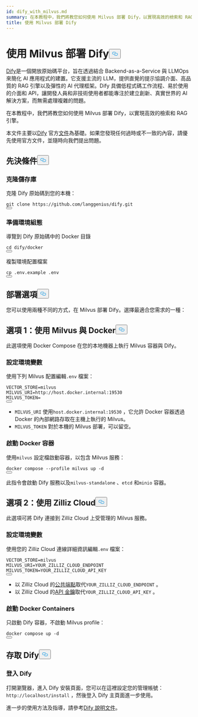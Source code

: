 ```yaml
---
id: dify_with_milvus.md
summary: 在本教程中，我們將教您如何使用 Milvus 部署 Dify，以實現高效的檢索和 RAG 引擎。
title: 使用 Milvus 部署 Dify
---
```

<h1 id="Deploying-Dify-with-Milvus" class="common-anchor-header">使用 Milvus 部署 Dify<button data-href="#Deploying-Dify-with-Milvus" class="anchor-icon" translate="no">
      <svg translate="no"
        aria-hidden="true"
        focusable="false"
        height="20"
        version="1.1"
        viewBox="0 0 16 16"
        width="16"
      >
        <path
          fill="#0092E4"
          fill-rule="evenodd"
          d="M4 9h1v1H4c-1.5 0-3-1.69-3-3.5S2.55 3 4 3h4c1.45 0 3 1.69 3 3.5 0 1.41-.91 2.72-2 3.25V8.59c.58-.45 1-1.27 1-2.09C10 5.22 8.98 4 8 4H4c-.98 0-2 1.22-2 2.5S3 9 4 9zm9-3h-1v1h1c1 0 2 1.22 2 2.5S13.98 12 13 12H9c-.98 0-2-1.22-2-2.5 0-.83.42-1.64 1-2.09V6.25c-1.09.53-2 1.84-2 3.25C6 11.31 7.55 13 9 13h4c1.45 0 3-1.69 3-3.5S14.5 6 13 6z"
        ></path>
      </svg>
    </button></h1><p><a href="https://dify.ai/">Dify</a>是一個開放原始碼平台，旨在透過結合 Backend-as-a-Service 與 LLMOps 來簡化 AI 應用程式的建置。它支援主流的 LLM，提供直覺的提示協調介面、高品質的 RAG 引擎以及彈性的 AI 代理框架。Dify 具備低程式碼工作流程、易於使用的介面和 API，讓開發人員和非技術使用者都能專注於建立創新、真實世界的 AI 解決方案，而無需處理複雜的問題。</p>
<p>在本教程中，我們將教您如何使用 Milvus 部署 Dify，以實現高效的檢索和 RAG 引擎。</p>
<div class="alert note">
<p>本文件主要以<a href="https://docs.dify.ai/">Dify</a> 官方<a href="https://docs.dify.ai/">文件</a>為基礎。如果您發現任何過時或不一致的內容，請優先使用官方文件，並隨時向我們提出問題。</p>
</div>
<h2 id="Prerequisites" class="common-anchor-header">先決條件<button data-href="#Prerequisites" class="anchor-icon" translate="no">
      <svg translate="no"
        aria-hidden="true"
        focusable="false"
        height="20"
        version="1.1"
        viewBox="0 0 16 16"
        width="16"
      >
        <path
          fill="#0092E4"
          fill-rule="evenodd"
          d="M4 9h1v1H4c-1.5 0-3-1.69-3-3.5S2.55 3 4 3h4c1.45 0 3 1.69 3 3.5 0 1.41-.91 2.72-2 3.25V8.59c.58-.45 1-1.27 1-2.09C10 5.22 8.98 4 8 4H4c-.98 0-2 1.22-2 2.5S3 9 4 9zm9-3h-1v1h1c1 0 2 1.22 2 2.5S13.98 12 13 12H9c-.98 0-2-1.22-2-2.5 0-.83.42-1.64 1-2.09V6.25c-1.09.53-2 1.84-2 3.25C6 11.31 7.55 13 9 13h4c1.45 0 3-1.69 3-3.5S14.5 6 13 6z"
        ></path>
      </svg>
    </button></h2><h3 id="Clone-the-Repository" class="common-anchor-header">克隆儲存庫</h3><p>克隆 Dify 原始碼到您的本機：</p>
<pre><code translate="no" class="language-shell">git clone https://github.com/langgenius/dify.git
<button class="copy-code-btn"></button></code></pre>
<h3 id="Prepare-Environment-Configuration" class="common-anchor-header">準備環境組態</h3><p>導覽到 Dify 原始碼中的 Docker 目錄</p>
<pre><code translate="no" class="language-shell">cd dify/docker
<button class="copy-code-btn"></button></code></pre>
<p>複製環境配置檔案</p>
<pre><code translate="no" class="language-shell">cp .env.example .env
<button class="copy-code-btn"></button></code></pre>
<h2 id="Deployment-Options" class="common-anchor-header">部署選項<button data-href="#Deployment-Options" class="anchor-icon" translate="no">
      <svg translate="no"
        aria-hidden="true"
        focusable="false"
        height="20"
        version="1.1"
        viewBox="0 0 16 16"
        width="16"
      >
        <path
          fill="#0092E4"
          fill-rule="evenodd"
          d="M4 9h1v1H4c-1.5 0-3-1.69-3-3.5S2.55 3 4 3h4c1.45 0 3 1.69 3 3.5 0 1.41-.91 2.72-2 3.25V8.59c.58-.45 1-1.27 1-2.09C10 5.22 8.98 4 8 4H4c-.98 0-2 1.22-2 2.5S3 9 4 9zm9-3h-1v1h1c1 0 2 1.22 2 2.5S13.98 12 13 12H9c-.98 0-2-1.22-2-2.5 0-.83.42-1.64 1-2.09V6.25c-1.09.53-2 1.84-2 3.25C6 11.31 7.55 13 9 13h4c1.45 0 3-1.69 3-3.5S14.5 6 13 6z"
        ></path>
      </svg>
    </button></h2><p>您可以使用兩種不同的方式，在 Milvus 部署 Dify。選擇最適合您需求的一種：</p>
<h2 id="Option-1-Using-Milvus-with-Docker" class="common-anchor-header">選項 1：使用 Milvus 與 Docker<button data-href="#Option-1-Using-Milvus-with-Docker" class="anchor-icon" translate="no">
      <svg translate="no"
        aria-hidden="true"
        focusable="false"
        height="20"
        version="1.1"
        viewBox="0 0 16 16"
        width="16"
      >
        <path
          fill="#0092E4"
          fill-rule="evenodd"
          d="M4 9h1v1H4c-1.5 0-3-1.69-3-3.5S2.55 3 4 3h4c1.45 0 3 1.69 3 3.5 0 1.41-.91 2.72-2 3.25V8.59c.58-.45 1-1.27 1-2.09C10 5.22 8.98 4 8 4H4c-.98 0-2 1.22-2 2.5S3 9 4 9zm9-3h-1v1h1c1 0 2 1.22 2 2.5S13.98 12 13 12H9c-.98 0-2-1.22-2-2.5 0-.83.42-1.64 1-2.09V6.25c-1.09.53-2 1.84-2 3.25C6 11.31 7.55 13 9 13h4c1.45 0 3-1.69 3-3.5S14.5 6 13 6z"
        ></path>
      </svg>
    </button></h2><p>此選項使用 Docker Compose 在您的本地機器上執行 Milvus 容器與 Dify。</p>
<h3 id="Configure-Environment-Variables" class="common-anchor-header">設定環境變數</h3><p>使用下列 Milvus 配置編輯<code translate="no">.env</code> 檔案：</p>
<pre><code translate="no">VECTOR_STORE=milvus
MILVUS_URI=http://host.docker.internal:19530
MILVUS_TOKEN=
<button class="copy-code-btn"></button></code></pre>
<div class="alert note">
<ul>
<li><code translate="no">MILVUS_URI</code> 使用<code translate="no">host.docker.internal:19530</code> ，它允許 Docker 容器透過 Docker 的內部網路存取在主機上執行的 Milvus。</li>
<li><code translate="no">MILVUS_TOKEN</code> 對於本機的 Milvus 部署，可以留空。</li>
</ul>
</div>
<h3 id="Start-the-Docker-Containers" class="common-anchor-header">啟動 Docker 容器</h3><p>使用<code translate="no">milvus</code> 設定檔啟動容器，以包含 Milvus 服務：</p>
<pre><code translate="no" class="language-shell">docker compose --profile milvus up -d
<button class="copy-code-btn"></button></code></pre>
<p>此指令會啟動 Dify 服務以及<code translate="no">milvus-standalone</code> 、<code translate="no">etcd</code> 和<code translate="no">minio</code> 容器。</p>
<h2 id="Option-2-Using-Zilliz-Cloud" class="common-anchor-header">選項 2：使用 Zilliz Cloud<button data-href="#Option-2-Using-Zilliz-Cloud" class="anchor-icon" translate="no">
      <svg translate="no"
        aria-hidden="true"
        focusable="false"
        height="20"
        version="1.1"
        viewBox="0 0 16 16"
        width="16"
      >
        <path
          fill="#0092E4"
          fill-rule="evenodd"
          d="M4 9h1v1H4c-1.5 0-3-1.69-3-3.5S2.55 3 4 3h4c1.45 0 3 1.69 3 3.5 0 1.41-.91 2.72-2 3.25V8.59c.58-.45 1-1.27 1-2.09C10 5.22 8.98 4 8 4H4c-.98 0-2 1.22-2 2.5S3 9 4 9zm9-3h-1v1h1c1 0 2 1.22 2 2.5S13.98 12 13 12H9c-.98 0-2-1.22-2-2.5 0-.83.42-1.64 1-2.09V6.25c-1.09.53-2 1.84-2 3.25C6 11.31 7.55 13 9 13h4c1.45 0 3-1.69 3-3.5S14.5 6 13 6z"
        ></path>
      </svg>
    </button></h2><p>此選項可將 Dify 連接到 Zilliz Cloud 上受管理的 Milvus 服務。</p>
<h3 id="Configure-Environment-Variables" class="common-anchor-header">設定環境變數</h3><p>使用您的 Zilliz Cloud 連線詳細資訊編輯<code translate="no">.env</code> 檔案：</p>
<pre><code translate="no"><span class="hljs-attr">VECTOR_STORE</span>=milvus
<span class="hljs-attr">MILVUS_URI</span>=YOUR_ZILLIZ_CLOUD_ENDPOINT
<span class="hljs-attr">MILVUS_TOKEN</span>=YOUR_ZILLIZ_CLOUD_API_KEY
<button class="copy-code-btn"></button></code></pre>
<div class="alert note">
<ul>
<li>以 Zilliz Cloud 的<a href="https://docs.zilliz.com/docs/on-zilliz-cloud-console#free-cluster-details">公共端點</a>取代<code translate="no">YOUR_ZILLIZ_CLOUD_ENDPOINT</code> 。</li>
<li>以 Zilliz Cloud 的<a href="https://docs.zilliz.com/docs/on-zilliz-cloud-console#free-cluster-details">API 金鑰</a>取代<code translate="no">YOUR_ZILLIZ_CLOUD_API_KEY</code> 。</li>
</ul>
</div>
<h3 id="Start-the-Docker-Containers" class="common-anchor-header">啟動 Docker Containers</h3><p>只啟動 Dify 容器，不啟動 Milvus profile：</p>
<pre><code translate="no" class="language-shell">docker compose up -d
<button class="copy-code-btn"></button></code></pre>
<h2 id="Accessing-Dify" class="common-anchor-header">存取 Dify<button data-href="#Accessing-Dify" class="anchor-icon" translate="no">
      <svg translate="no"
        aria-hidden="true"
        focusable="false"
        height="20"
        version="1.1"
        viewBox="0 0 16 16"
        width="16"
      >
        <path
          fill="#0092E4"
          fill-rule="evenodd"
          d="M4 9h1v1H4c-1.5 0-3-1.69-3-3.5S2.55 3 4 3h4c1.45 0 3 1.69 3 3.5 0 1.41-.91 2.72-2 3.25V8.59c.58-.45 1-1.27 1-2.09C10 5.22 8.98 4 8 4H4c-.98 0-2 1.22-2 2.5S3 9 4 9zm9-3h-1v1h1c1 0 2 1.22 2 2.5S13.98 12 13 12H9c-.98 0-2-1.22-2-2.5 0-.83.42-1.64 1-2.09V6.25c-1.09.53-2 1.84-2 3.25C6 11.31 7.55 13 9 13h4c1.45 0 3-1.69 3-3.5S14.5 6 13 6z"
        ></path>
      </svg>
    </button></h2><h3 id="Log-in-to-Dify" class="common-anchor-header">登入 Dify</h3><p>打開瀏覽器，進入 Dify 安裝頁面，您可以在這裡設定您的管理帳號：<code translate="no">http://localhost/install</code> ，然後登入 Dify 主頁面進一步使用。</p>
<p>進一步的使用方法及指導，請參考<a href="https://docs.dify.ai/">Dify 說明文件</a>。</p>
